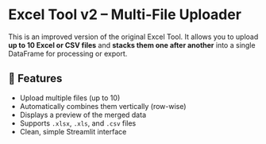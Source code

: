 # Excel Tool v2 – Multi-File Uploader

This is an improved version of the original Excel Tool. It allows you to upload **up to 10 Excel or CSV files** and **stacks them one after another** into a single DataFrame for processing or export.

## 🚀 Features
- Upload multiple files (up to 10)
- Automatically combines them vertically (row-wise)
- Displays a preview of the merged data
- Supports `.xlsx`, `.xls`, and `.csv` files
- Clean, simple Streamlit interface

